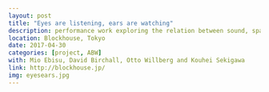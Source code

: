 ```yaml
---
layout: post
title: "Eyes are listening, ears are watching"
description: performance work exploring the relation between sound, space and gesture
location: Blockhouse, Tokyo
date: 2017-04-30
categories: [project, ABW]
with: Mio Ebisu, David Birchall, Otto Willberg and Kouhei Sekigawa
link: http://blockhouse.jp/
img: eyesears.jpg
---
```


